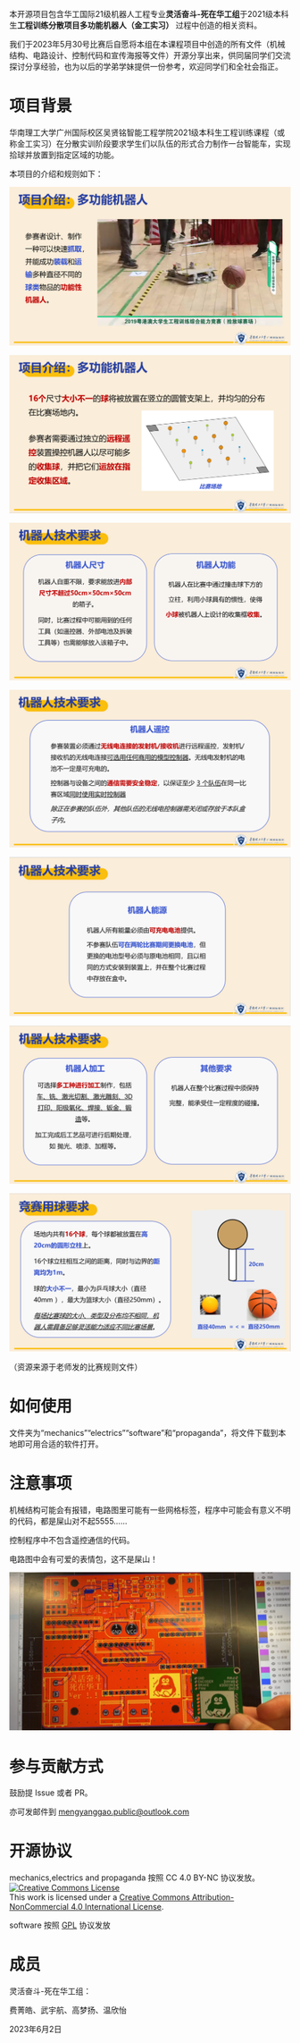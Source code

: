 本开源项目包含华工国际21级机器人工程专业**灵活奋斗-死在华工组**于2021级本科生**工程训练分散项目多功能机器人（金工实习）** 过程中创造的相关资料。

我们于2023年5月30号比赛后自愿将本组在本课程项目中创造的所有文件（机械结构、电路设计、控制代码和宣传海报等文件）开源分享出来，供同届同学们交流探讨分享经验，也为以后的学弟学妹提供一份参考，欢迎同学们和全社会指正。



# 项目背景

华南理工大学广州国际校区吴贤铭智能工程学院2021级本科生工程训练课程（或称金工实习）在分散实训阶段要求学生们以队伍的形式合力制作一台智能车，实现拾球并放置到指定区域的功能。

本项目的介绍和规则如下：

![image-20230531201916669](image-20230531201916669.png)

![image-20230531201933707](image-20230531201933707.png)

![image-20230531202010844](image-20230531202010844.png)

![image-20230531202027463](image-20230531202027463.png)

![image-20230531202046977](image-20230531202046977.png)

![image-20230531202128310](image-20230531202128310.png)

![image-20230531202205949](image-20230531202205949.png)

（资源来源于老师发的比赛规则文件）

# 如何使用

文件夹为“mechanics”“electrics”“software”和“propaganda”，将文件下载到本地即可用合适的软件打开。

# 注意事项

机械结构可能会有报错，电路图里可能有一些网格标签，程序中可能会有意义不明的代码，都是屎山对不起5555……

控制程序中不包含遥控通信的代码。

电路图中会有可爱的表情包，这不是屎山！

![KernelPanic](KernelPanic.jpg)

# 参与贡献方式

鼓励提 Issue 或者 PR。

亦可发邮件到 mengyanggao.public@outlook.com

# 开源协议

mechanics,electrics and propaganda 按照 CC 4.0 BY-NC 协议发放。<a rel="license" href="http://creativecommons.org/licenses/by-nc/4.0/"><img alt="Creative Commons License" style="border-width:0" src="https://i.creativecommons.org/l/by-nc/4.0/88x31.png" /></a><br />This work is licensed under a <a rel="license" href="http://creativecommons.org/licenses/by-nc/4.0/">Creative Commons Attribution-NonCommercial 4.0 International License</a>.

software 按照 [GPL](https://github.com/ksDreamer/-SCUT-2023-Engineering-Innovation-Training/blob/main/LICENSE) 协议发放

# 成员

灵活奋斗-死在华工组：

费菁皓、武宇航、高梦扬、温欣怡

2023年6月2日

